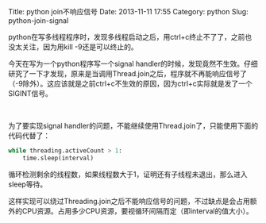 Title: python join不响应信号
Date: 2013-11-11 17:55
Category: python
Slug: python-join-signal

python在写多线程程序时，发现多线程启动之后，用ctrl+c终止不了了，之前也没太关注，因为用kill -9还是可以终止的。

今天在写为一个python程序写一个signal handler的时候，发现竟然不生效。仔细研究了一下才发现，原来是当调用Thread.join之后，程序就不再能响应信号了（-9除外）。这应该就是之前ctrl+c不生效的原因，因为ctrl+c实际就是发了一个SIGINT信号。

 

为了要实现signal handler的问题，不能继续使用Thread.join了，只能使用下面的代码代替了：

```python
while threading.activeCount > 1:
    time.sleep(interval)
```
循环检测剩余的线程数，如果线程数大于1，证明还有子线程未退出，那么进入sleep等待。

这样实现可以绕过Threading.join之后不能响应信号的问题，不过缺点是会占用额外的CPU资源。占用多少CPU资源，要视循环间隔而定（即interval的值大小）。

